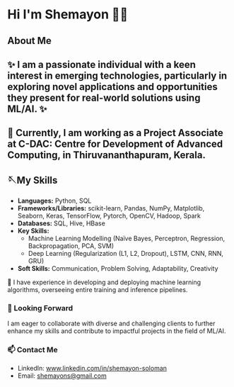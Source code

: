 
#                                                                              Hi I'm Shemayon 👋🏼

##                                                                                 About Me
✨ I am a passionate individual with a keen interest in emerging technologies, particularly in exploring novel applications and opportunities they present for real-world solutions using ML/AI. ✨
---
🔭 Currently, I am working as a Project Associate at C-DAC: Centre for Development of Advanced Computing, in Thiruvananthapuram, Kerala. 
---
##                                                                               🪡My Skills

- **Languages:** Python, SQL
- **Frameworks/Libraries:** scikit-learn, Pandas, NumPy, Matplotlib, Seaborn, Keras, TensorFlow, Pytorch, OpenCV, Hadoop, Spark
- **Databases:** SQL, Hive, HBase
- **Key Skills:** 
  - Machine Learning Modelling (Naïve Bayes, Perceptron, Regression, Backpropagation, PCA, SVM)
  - Deep Learning (Regularization (L1, L2, Dropout), LSTM, CNN, RNN, GRU)
- **Soft Skills:** Communication, Problem Solving, Adaptability, Creativity


💬 I have experience in developing and deploying machine learning algorithms, overseeing entire training and inference pipelines.


### 👯 Looking Forward

I am eager to collaborate with diverse and challenging clients to further enhance my skills and contribute to impactful projects in the field of ML/AI.

### 📫 Contact Me

- LinkedIn: www.linkedin.com/in/shemayon-soloman
- Email: shemayons@gmail.com

